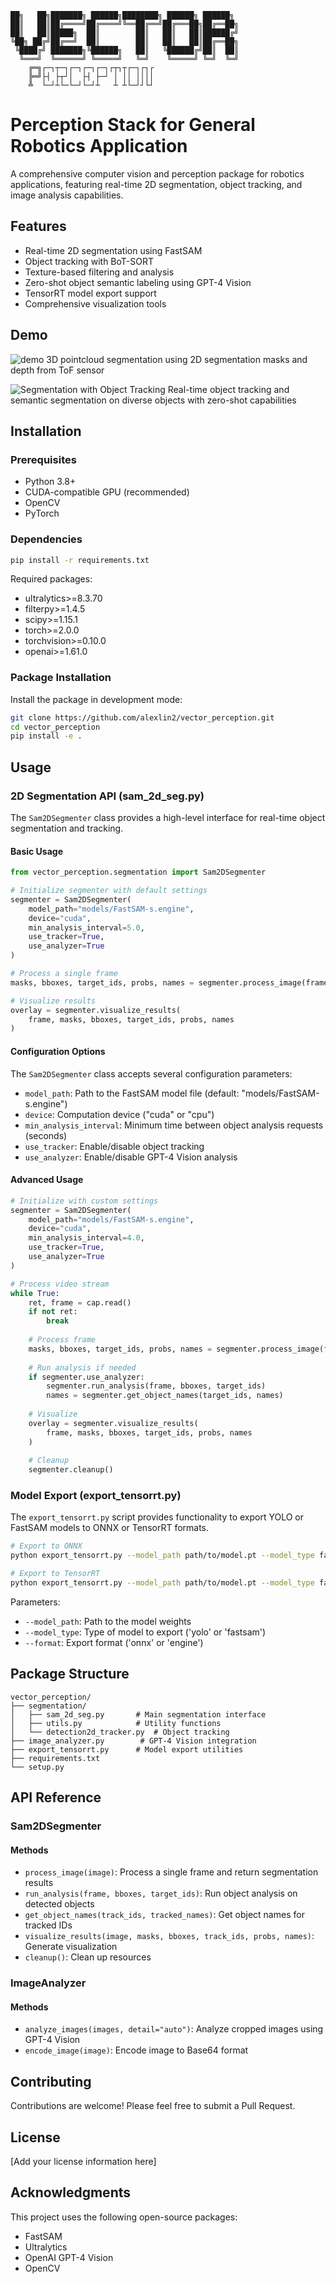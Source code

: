 ```
██╗   ██╗███████╗ ██████╗████████╗ ██████╗ ██████╗ 
██║   ██║██╔════╝██╔════╝╚══██╔══╝██╔═══██╗██╔══██╗
██║   ██║█████╗  ██║        ██║   ██║   ██║██████╔╝
╚██╗ ██╔╝██╔══╝  ██║        ██║   ██║   ██║██╔══██╗
 ╚████╔╝ ███████╗╚██████╗   ██║   ╚██████╔╝██║  ██║
  ╚═══╝  ╚══════╝ ╚═════╝   ╚═╝    ╚═════╝ ╚═╝  ╚═╝
    ╔═╗┌─┐┬─┐┌─┐┌─┐┌─┐┌┬┐┬┌─┐┌┐┌
    ╠═╝├┤ ├┬┘│  ├┤ ├─┘ │ ││ ││││
    ╩  └─┘┴└─└─┘└─┘┴   ┴ ┴└─┘┘└┘
```

# Perception Stack for General Robotics Application

A comprehensive computer vision and perception package for robotics applications, featuring real-time 2D segmentation, object tracking, and image analysis capabilities.

## Features

- Real-time 2D segmentation using FastSAM
- Object tracking with BoT-SORT
- Texture-based filtering and analysis
- Zero-shot object semantic labeling using GPT-4 Vision
- TensorRT model export support
- Comprehensive visualization tools

## Demo

![demo](assets/demo.gif)
3D pointcloud segmentation using 2D segmentation masks and depth from ToF sensor

![Segmentation with Object Tracking](assets/Segmentation_with_Tracking_screenshot.png)
Real-time object tracking and semantic segmentation on diverse objects with zero-shot capabilities


## Installation

### Prerequisites

- Python 3.8+
- CUDA-compatible GPU (recommended)
- OpenCV
- PyTorch

### Dependencies

```bash
pip install -r requirements.txt
```

Required packages:
- ultralytics>=8.3.70
- filterpy>=1.4.5
- scipy>=1.15.1
- torch>=2.0.0
- torchvision>=0.10.0
- openai>=1.61.0

### Package Installation

Install the package in development mode:

```bash
git clone https://github.com/alexlin2/vector_perception.git
cd vector_perception
pip install -e .
```

## Usage

### 2D Segmentation API (sam_2d_seg.py)

The `Sam2DSegmenter` class provides a high-level interface for real-time object segmentation and tracking.

#### Basic Usage

```python
from vector_perception.segmentation import Sam2DSegmenter

# Initialize segmenter with default settings
segmenter = Sam2DSegmenter(
    model_path="models/FastSAM-s.engine",
    device="cuda",
    min_analysis_interval=5.0,
    use_tracker=True,
    use_analyzer=True
)

# Process a single frame
masks, bboxes, target_ids, probs, names = segmenter.process_image(frame)

# Visualize results
overlay = segmenter.visualize_results(
    frame, masks, bboxes, target_ids, probs, names
)
```

#### Configuration Options

The `Sam2DSegmenter` class accepts several configuration parameters:

- `model_path`: Path to the FastSAM model file (default: "models/FastSAM-s.engine")
- `device`: Computation device ("cuda" or "cpu")
- `min_analysis_interval`: Minimum time between object analysis requests (seconds)
- `use_tracker`: Enable/disable object tracking
- `use_analyzer`: Enable/disable GPT-4 Vision analysis

#### Advanced Usage

```python
# Initialize with custom settings
segmenter = Sam2DSegmenter(
    model_path="models/FastSAM-s.engine",
    device="cuda",
    min_analysis_interval=4.0,
    use_tracker=True,
    use_analyzer=True
)

# Process video stream
while True:
    ret, frame = cap.read()
    if not ret:
        break
        
    # Process frame
    masks, bboxes, target_ids, probs, names = segmenter.process_image(frame)
    
    # Run analysis if needed
    if segmenter.use_analyzer:
        segmenter.run_analysis(frame, bboxes, target_ids)
        names = segmenter.get_object_names(target_ids, names)
    
    # Visualize
    overlay = segmenter.visualize_results(
        frame, masks, bboxes, target_ids, probs, names
    )
    
    # Cleanup
    segmenter.cleanup()
```

### Model Export (export_tensorrt.py)

The `export_tensorrt.py` script provides functionality to export YOLO or FastSAM models to ONNX or TensorRT formats.

```bash
# Export to ONNX
python export_tensorrt.py --model_path path/to/model.pt --model_type fastsam --format onnx

# Export to TensorRT
python export_tensorrt.py --model_path path/to/model.pt --model_type fastsam --format engine
```

Parameters:
- `--model_path`: Path to the model weights
- `--model_type`: Type of model to export ('yolo' or 'fastsam')
- `--format`: Export format ('onnx' or 'engine')

## Package Structure

```
vector_perception/
├── segmentation/
│   ├── sam_2d_seg.py       # Main segmentation interface
│   ├── utils.py            # Utility functions
│   └── detection2d_tracker.py  # Object tracking
├── image_analyzer.py        # GPT-4 Vision integration
├── export_tensorrt.py      # Model export utilities
├── requirements.txt
└── setup.py
```

## API Reference

### Sam2DSegmenter

#### Methods

- `process_image(image)`: Process a single frame and return segmentation results
- `run_analysis(frame, bboxes, target_ids)`: Run object analysis on detected objects
- `get_object_names(track_ids, tracked_names)`: Get object names for tracked IDs
- `visualize_results(image, masks, bboxes, track_ids, probs, names)`: Generate visualization
- `cleanup()`: Clean up resources

### ImageAnalyzer

#### Methods

- `analyze_images(images, detail="auto")`: Analyze cropped images using GPT-4 Vision
- `encode_image(image)`: Encode image to Base64 format

## Contributing

Contributions are welcome! Please feel free to submit a Pull Request.

## License

[Add your license information here]

## Acknowledgments

This project uses the following open-source packages:
- FastSAM
- Ultralytics
- OpenAI GPT-4 Vision
- OpenCV